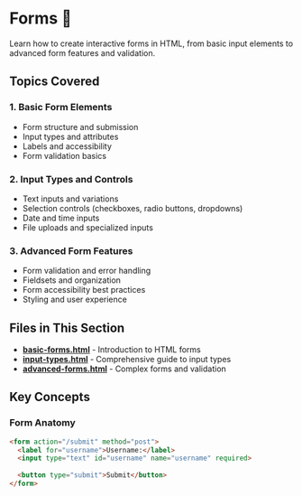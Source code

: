 # Forms 📝

Learn how to create interactive forms in HTML, from basic input elements to advanced form features and validation.

## Topics Covered

### 1. Basic Form Elements
- Form structure and submission
- Input types and attributes
- Labels and accessibility
- Form validation basics

### 2. Input Types and Controls
- Text inputs and variations
- Selection controls (checkboxes, radio buttons, dropdowns)
- Date and time inputs
- File uploads and specialized inputs

### 3. Advanced Form Features
- Form validation and error handling
- Fieldsets and organization
- Form accessibility best practices
- Styling and user experience

## Files in This Section

- **[basic-forms.html](./basic-forms.html)** - Introduction to HTML forms
- **[input-types.html](./input-types.html)** - Comprehensive guide to input types
- **[advanced-forms.html](./advanced-forms.html)** - Complex forms and validation

## Key Concepts

### Form Anatomy
```html
<form action="/submit" method="post">
  <label for="username">Username:</label>
  <input type="text" id="username" name="username" required>
  
  <button type="submit">Submit</button>
</form>
